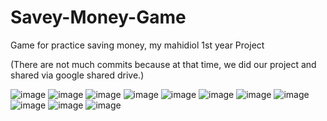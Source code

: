 # Savey-Money-Game
Game for practice saving money, my mahidiol 1st year Project

(There are not much commits because at that time, we did our project and shared via google shared drive.)

![image](https://user-images.githubusercontent.com/78196832/214284830-5c40f8a2-3e6d-48aa-9685-23144e1f2642.png)
![image](https://user-images.githubusercontent.com/78196832/214284858-97bcc4ce-918b-447c-8076-35bdd6489fda.png)
![image](https://user-images.githubusercontent.com/78196832/214284878-a5351b51-6c94-4748-90c2-a87880875a6e.png)
![image](https://user-images.githubusercontent.com/78196832/214284942-400d86b8-0fc2-43ea-a03f-85bea105ee2f.png)
![image](https://user-images.githubusercontent.com/78196832/214284980-7de9922b-6f6c-465f-afac-469aa75193fc.png)
![image](https://user-images.githubusercontent.com/78196832/214285010-a59eb8a7-67f1-4839-b424-22e118523f0a.png)
![image](https://user-images.githubusercontent.com/78196832/214285048-18ff535f-3195-43a6-b1e2-9123deb51d3b.png)
![image](https://user-images.githubusercontent.com/78196832/214285200-8b3a5e4c-4187-4cca-9821-ea59ed5c1e74.png)
![image](https://user-images.githubusercontent.com/78196832/214285276-04d53267-4006-4e43-9ba4-f27cf7f8a03f.png)
![image](https://user-images.githubusercontent.com/78196832/214285299-ce5f7254-8993-4e93-a59b-14320d5ee0b0.png)
![image](https://user-images.githubusercontent.com/78196832/214285325-2b955ae8-2340-46b9-a8d9-e544dc81289f.png)
